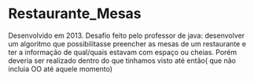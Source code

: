 # Restaurante_Mesas
Desenvolvido em 2013. Desafio feito pelo professor de java: desenvolver um algoritmo que possibilitasse preencher as mesas de um restaurante e ter a informação de qual/quais estavam com espaço ou cheias. Porém deveria ser realizado dentro do que tinhamos visto até então( que não incluia OO até aquele momento) 
